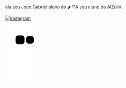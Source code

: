 ola sou Joao Gabriel aluno do 🌶️ 1°A
sou aluno do AlZulin




[![Instagram](https://img.shields.io/badge/Instagram-E4405F?style=for-the-badge&logo=instagram&logoColor=white)](https://instagram.com/j.petrico)

![Snake animation](https://github.com/rafaballerini/rafaballerini/blob/output/github-contribution-grid-snake.svg)

